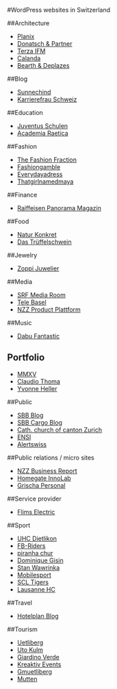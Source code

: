 #WordPress websites in Switzerland

##Architecture
- [Planix](http://planixteam.ch/)
- [Donatsch & Partner](http://www.donatsch.ch/)
- [Terza IFM](http://terzaifm.ch/)
- [Calanda](http://calanda.ch/)
- [Bearth & Deplazes](http://bearth-deplazes.ch/)

##Blog
- [Sunnechind](http://sunnechind.ch/)
- [Karrierefrau Schweiz](https://www.karrierefrauschweiz.ch/)

##Education
- [Juventus Schulen](http://juventus.ch/)
- [Academia Raetica](http://academiaraetica.ch/)

##Fashion
- [The Fashion Fraction](http://www.thefashionfraction.com/)
- [Fashiongamble](http://www.fashiongamble.net/)
- [Everydayadress](https://everydayadress.com/)
- [Thatgirlnamedmaya](http://thatgirlnamedmaya.com/)

##Finance
- [Raiffeisen Panorama Magazin](http://panorama-magazin.ch/)

##Food
- [Natur Konkret](http://natur-konkret.ch/)
- [Das Trüffelschwein](http://www.dastrueffelschwein.ch/)

##Jewelry
- [Zoppi Juwelier](http://zoppijuwelier.ch/)

##Media
- [SRF Media Room](http://www.srf.ch/medien/)
- [Tele Basel](https://telebasel.ch/)
- [NZZ Product Plattform](https://abo.nzz.ch/)

##Music
- [Dabu Fantastic](http://dabufantastic.ch/)

## Portfolio
- [MMXV](https://mmxv.io/)
- [Claudio Thoma](https://www.claudiothoma.ch/)
- [Yvonne Heller](https://yvonneheller.de/)

##Public
- [SBB Blog](http://blog.sbb.ch/)
- [SBB Cargo Blog](http://blog.sbbcargo.com/)
- [Cath. church of canton Zurich](http://zh.kath.ch/blog/)
- [ENSI](http://ensi.ch)
- [Alertswiss](https://alertswiss.ch/)

##Public relations / micro sites
- [NZZ Business Report](http://gb.nzz.ch/)
- [Homegate InnoLab](http://innolab.homegate.ch/)
- [Grischa Personal](http://grischapersonal.ch/)

##Service provider
- [Flims Electric](http://www.flimselectric.ch/)

##Sport
- [UHC Dietlikon](http://www.uhcdietlikon.ch/)
- [FB-Riders](http://www.fbriders.ch/)
- [piranha chur](http://www.piranha.ch/)
- [Dominique Gisin](http://dominiquegisin.ch/)
- [Stan Wawrinka](http://www.stanwawrinka.com/)
- [Mobilesport](http://www.mobilesport.ch/)
- [SCL Tigers](http://www.scltigers.ch/)
- [Lausanne HC](http://www.lausannehc.ch/)

##Travel
- [Hotelplan Blog](http://blog.hotelplan.ch/)

##Tourism
- [Uetliberg](http://www.uetliberg.ch/)
- [Uto Kulm](http://www.utokulm.ch/)
- [Giardino Verde](http://www.giardino-verde.ch/)
- [Kreaktiv Events](http://www.kreaktiv-events.ch/)
- [Gmuetliberg](http://www.gmuetliberg.ch/)
- [Mutten](http://www.mutten.ch/)
